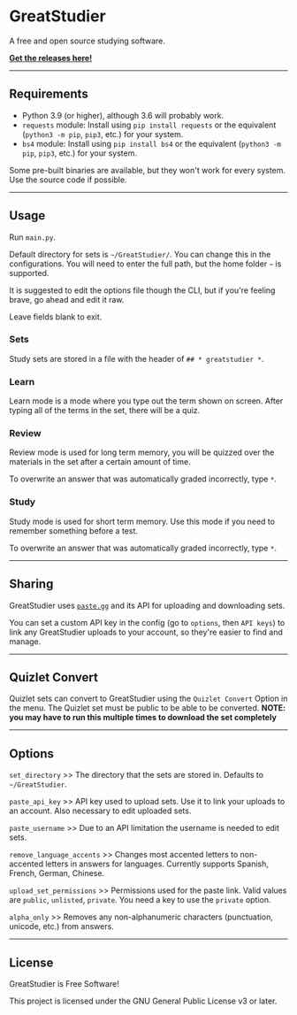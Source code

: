 # GreatStudier

A free and open source studying software. 

[**Get the releases here!**](https://github.com/greatericontop/GreatStudier/releases)

---

## Requirements

- Python 3.9 (or higher), although 3.6 will probably work.
- `requests` module: Install using `pip install requests` or the equivalent (`python3 -m pip`, `pip3`, etc.) for your system.
- `bs4` module: Install using `pip install bs4` or the equivalent (`python3 -m pip`, `pip3`, etc.) for your system.

Some pre-built binaries are available, but they won't work for every system. Use the source code if possible.

---

## Usage

Run `main.py`.

Default directory for sets is `~/GreatStudier/`. You can change this in the configurations. You will need to enter the full path, but the home folder `~` is supported.

It is suggested to edit the options file though the CLI, but if you're feeling brave, go ahead and edit it raw.

Leave fields blank to exit.

### Sets

Study sets are stored in a file with the header of `## * greatstudier *`. 

### Learn

Learn mode is a mode where you type out the term shown on screen. After typing all of the terms in the set, there will be a quiz.

### Review

Review mode is used for long term memory, you will be quizzed over the materials in the set after a certain amount of time.

To overwrite an answer that was automatically graded incorrectly, type `*`.

### Study

Study mode is used for short term memory. Use this mode if you need to remember something before a test.

To overwrite an answer that was automatically graded incorrectly, type `*`.

---

## Sharing

GreatStudier uses [`paste.gg`](https://paste.gg) and its API for uploading and downloading sets.

You can set a custom API key in the config (go to `options`, then `API keys`) to link any GreatStudier uploads to your account, so they're easier to find and manage.

---

## Quizlet Convert

Quizlet sets can convert to GreatStudier using the `Quizlet Convert` Option in the menu. The Quizlet set must be public to be able to be converted. **NOTE: you may have to run this multiple times to download the set completely** 

---

## Options

`set_directory` >> The directory that the sets are stored in. Defaults to `~/GreatStudier`.

`paste_api_key` >> API key used to upload sets. Use it to link your uploads to an account. Also necessary to edit uploaded sets.

`paste_username` >> Due to an API limitation the username is needed to edit sets.

`remove_language_accents` >> Changes most accented letters to non-accented letters in answers for languages. Currently supports Spanish, French, German, Chinese.

`upload_set_permissions` >> Permissions used for the paste link. Valid values are `public`, `unlisted`, `private`. You need a key to use the `private` option.

`alpha_only` >> Removes any non-alphanumeric characters (punctuation, unicode, etc.) from answers.

---

## License

GreatStudier is Free Software!

This project is licensed under the GNU General Public License v3 or later.
